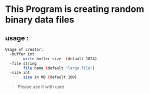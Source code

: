 # This Program is creating random binary data files

## usage :
```bash
Usage of creator:
  -buffer int
        write buffer size  (default 1024)
  -file string
        file name (default "large.file")
  -size int
        size in MB (default 100)
```

> Please use it with care

